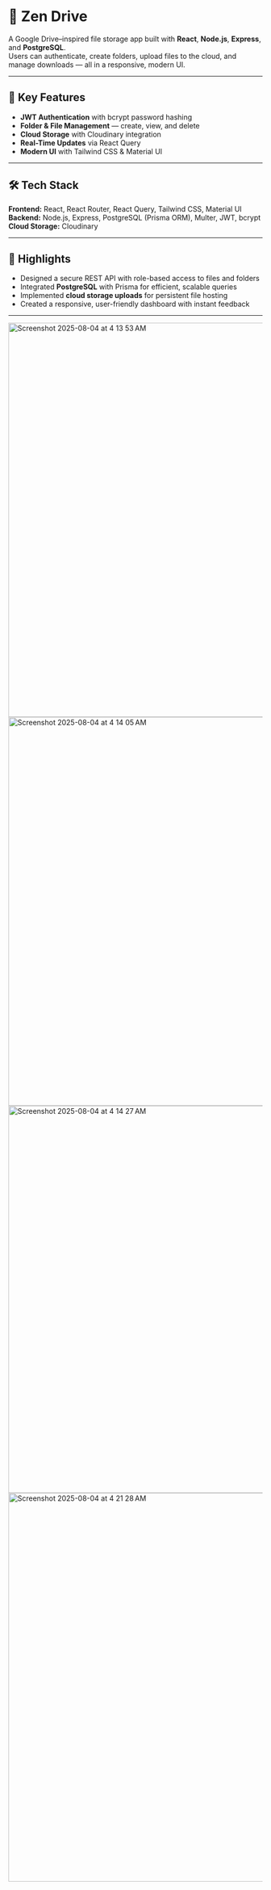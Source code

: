 # 📂 Zen Drive

A Google Drive–inspired file storage app built with **React**, **Node.js**, **Express**, and **PostgreSQL**.  
Users can authenticate, create folders, upload files to the cloud, and manage downloads — all in a responsive, modern UI.

---

## 🚀 Key Features

- **JWT Authentication** with bcrypt password hashing
- **Folder & File Management** — create, view, and delete
- **Cloud Storage** with Cloudinary integration
- **Real-Time Updates** via React Query
- **Modern UI** with Tailwind CSS & Material UI

---

## 🛠️ Tech Stack

**Frontend:** React, React Router, React Query, Tailwind CSS, Material UI  
**Backend:** Node.js, Express, PostgreSQL (Prisma ORM), Multer, JWT, bcrypt  
**Cloud Storage:** Cloudinary

---

## 📌 Highlights

- Designed a secure REST API with role-based access to files and folders
- Integrated **PostgreSQL** with Prisma for efficient, scalable queries
- Implemented **cloud storage uploads** for persistent file hosting
- Created a responsive, user-friendly dashboard with instant feedback

---


<img width="1461" height="781" alt="Screenshot 2025-08-04 at 4 13 53 AM" src="https://github.com/user-attachments/assets/a0530a29-ed3d-45b8-8179-3b74e52c4e67" />

<img width="1458" height="770" alt="Screenshot 2025-08-04 at 4 14 05 AM" src="https://github.com/user-attachments/assets/346eb7a7-7e8f-4d6a-b7cc-b0a45e5eec9b" />


<img width="1464" height="767" alt="Screenshot 2025-08-04 at 4 14 27 AM" src="https://github.com/user-attachments/assets/095a17d4-7300-4aba-ae1c-dbd2eb38b0bc" />
<img width="1456" height="770" alt="Screenshot 2025-08-04 at 4 21 28 AM" src="https://github.com/user-attachments/assets/dc94756e-5a53-4c14-8478-3de0a5ad2714" />



